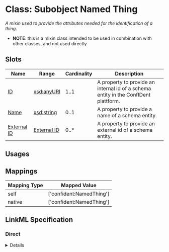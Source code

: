 # Class: Subobject Named Thing
_A mixin used to provide the attributes needed for the identification of a thing._




* __NOTE__: this is a mixin class intended to be used in combination with other classes, and not used directly



<!-- no inheritance hierarchy -->


## Slots

| Name | Range | Cardinality | Description  | 
| ---  | --- | --- | --- | 
| [ID](id.md) | [xsd:anyURI](http://www.w3.org/2001/XMLSchema#anyURI) | 1..1 | A property to provide an internal id of a schema entity in the ConfIDent plattform.  | 
| [Name](name.md) | [xsd:string](http://www.w3.org/2001/XMLSchema#string) | 0..1 | A property to provide a name of a schema entity.  | 
| [External ID](external_id.md) | [External ID](ExternalIdentifier.md) | 0..* | A property to provide an external id of a schema entity.  | 


## Usages












## Mappings

| Mapping Type | Mapped Value |
| ---  | ---  |
| self | ['confident:NamedThing'] |
| native | ['confident:NamedThing'] |


## LinkML Specification

<!-- TODO: investigate https://stackoverflow.com/questions/37606292/how-to-create-tabbed-code-blocks-in-mkdocs-or-sphinx -->

### Direct

<details>
```yaml
name: NamedThing
description: A mixin used to provide the attributes needed for the identification
  of a thing.
title: Subobject Named Thing
from_schema: https://raw.githubusercontent.com/TIBHannover/ConfIDent_schema/%238_naming/src/linkml/ConfIDent_schema.yaml
mixin: true
slots:
- id
- name
- external_id

```
</details>

### Induced

<details>
```yaml
name: NamedThing
description: A mixin used to provide the attributes needed for the identification
  of a thing.
title: Subobject Named Thing
from_schema: https://raw.githubusercontent.com/TIBHannover/ConfIDent_schema/%238_naming/src/linkml/ConfIDent_schema.yaml
mixin: true
attributes:
  id:
    name: id
    description: A property to provide an internal id of a schema entity in the ConfIDent
      plattform.
    title: ID
    from_schema: https://raw.githubusercontent.com/TIBHannover/ConfIDent_schema/%238_naming/src/linkml/ConfIDent_schema.yaml
    identifier: true
    alias: id
    owner: NamedThing
    range: uriorcurie
    required: true
  name:
    name: name
    description: A property to provide a name of a schema entity.
    title: Name
    from_schema: https://raw.githubusercontent.com/TIBHannover/ConfIDent_schema/%238_naming/src/linkml/ConfIDent_schema.yaml
    slot_uri: sdo:name
    alias: name
    owner: NamedThing
    range: string
  external_id:
    name: external_id
    description: A property to provide an external id of a schema entity.
    title: External ID
    from_schema: https://raw.githubusercontent.com/TIBHannover/ConfIDent_schema/%238_naming/src/linkml/ConfIDent_schema.yaml
    slot_uri: iao:0000235
    multivalued: true
    alias: external_id
    owner: NamedThing
    range: ExternalIdentifier
    inlined: true
    inlined_as_list: true

```
</details>